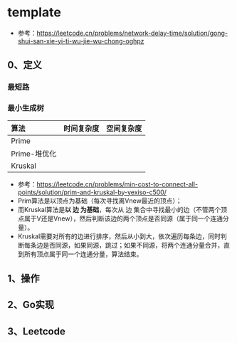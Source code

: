 # template

- 参考：https://leetcode.cn/problems/network-delay-time/solution/gong-shui-san-xie-yi-ti-wu-jie-wu-chong-oghpz

## 0、定义

### 最短路



### 最小生成树

| 算法        | 时间复杂度 | 空间复杂度 |
| :-----------| :-------| :-------|
| Prime     |       |       |
| Prime-堆优化 |       |       |
| Kruskal   |       |       |

- 参考：https://leetcode.cn/problems/min-cost-to-connect-all-points/solution/prim-and-kruskal-by-yexiso-c500/
- Prim算法是以顶点为基础（每次寻找离Vnew最近的顶点）；
- 而Kruskal算法是**以 边 为基础**，每次从 边 集合中寻找最小的边（不管两个顶点属于V还是Vnew），然后判断该边的两个顶点是否同源（属于同一个连通分量）。
- Kruskal需要对所有的边进行排序，然后从小到大，依次遍历每条边，同时判断每条边是否同源，如果同源，跳过；如果不同源，将两个连通分量合并，直到所有顶点属于同一个连通分量，算法结束。


## 1、操作

## 2、Go实现

## 3、Leetcode